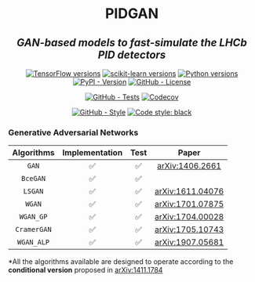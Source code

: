 <!--
<div align="center">
  <img alt="pidgan logo" src="https://raw.githubusercontent.com/mbarbetti/pidgan/main/.github/images/pidgan-logo.png" width="600"/>
</div>
-->

<h1 align="center">PIDGAN</h1>

<h2 align="center">
  <em>GAN-based models to fast-simulate the LHCb PID detectors</em>
</h2>

<p align="center">
  <a href="https://www.tensorflow.org/versions"><img alt="TensorFlow versions" src="https://img.shields.io/badge/tensorflow-2.7–2.12-f57000?style=flat"></a>
  <a href="https://scikit-learn.org/stable/whats_new.html"><img alt="scikit-learn versions" src="https://img.shields.io/badge/sklearn-1.0–1.2-f89939?style=flat"></a>
  <a href="https://www.python.org/downloads"><img alt="Python versions" src="https://img.shields.io/badge/python-3.7–3.11-blue?style=flat"></a>
  <a href="https://pypi.python.org/pypi/pidgan"><img alt="PyPI - Version" src="https://img.shields.io/pypi/v/pidgan"></a>
  <a href="LICENSE"><img alt="GitHub - License" src="https://img.shields.io/github/license/mbarbetti/pidgan"></a>
</p>

<p align="center">
  <a href="https://github.com/mbarbetti/pidgan/actions/workflows/tests.yml"><img alt="GitHub - Tests" src="https://github.com/mbarbetti/pidgan/actions/workflows/tests.yml/badge.svg?branch=main"></a>
  <a href="https://codecov.io/gh/mbarbetti/pidgan"><img alt="Codecov" src="https://codecov.io/gh/mbarbetti/pidgan/branch/main/graph/badge.svg?token=ZLWDgWhnkq"></a>
</p>

<p align="center">
  <a href="https://github.com/mbarbetti/pidgan/actions/workflows/style.yml"><img alt="GitHub - Style" src="https://github.com/mbarbetti/pidgan/actions/workflows/style.yml/badge.svg?branch=main"></a>
  <a href="https://github.com/psf/black"><img alt="Code style: black" src="https://img.shields.io/badge/code%20style-black-000000.svg"></a>
</p>

<!--
[![Docker - Version](https://img.shields.io/docker/v/mbarbetti/pidgan?label=docker)](https://hub.docker.com/r/mbarbetti/pidgan)
-->

### Generative Adversarial Networks

| Algorithms | Implementation |  Test  |                         Paper                        |
|:----------:|:--------------:|:------:|:----------------------------------------------------:|
|    `GAN`   |       ✅       |   ✅   |  [arXiv:1406.2661](https://arxiv.org/abs/1406.2661)  |
|  `BceGAN`  |       ✅       |   ✅   |                                                      |
|   `LSGAN`  |       ✅       |   ✅   | [arXiv:1611.04076](https://arxiv.org/abs/1611.04076) |
|   `WGAN`   |       ✅       |   ✅   | [arXiv:1701.07875](https://arxiv.org/abs/1701.07875) |
|  `WGAN_GP` |       ✅       |   ✅   | [arXiv:1704.00028](https://arxiv.org/abs/1704.00028) |
| `CramerGAN`|       ✅       |   ✅   | [arXiv:1705.10743](https://arxiv.org/abs/1705.10743) |
| `WGAN_ALP` |       ✅       |   ✅   | [arXiv:1907.05681](https://arxiv.org/abs/1907.05681) |

*All the algorithms available are designed to operate according to the **conditional version** proposed in [arXiv:1411.1784](https://arxiv.org/abs/1411.1784)
